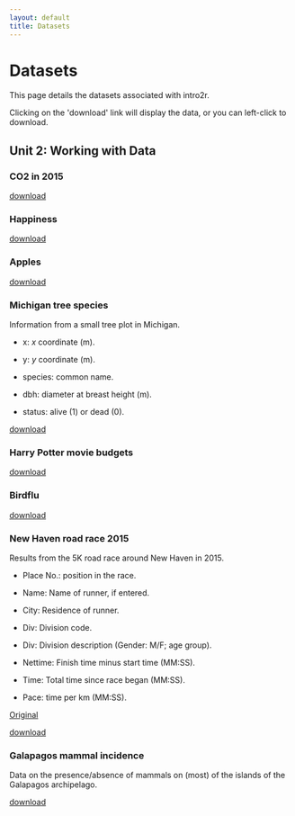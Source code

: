 ```yaml
---
layout: default
title: Datasets
---
```


# Datasets

This page details the datasets associated with intro2r.

Clicking on the 'download' link will display the data, or you can left-click to download.


## Unit 2: Working with Data

### CO2 in 2015

[download](../data/CO2_2015.txt)

### Happiness

[download](../data/happiness.csv)

### Apples

[download](../data/apples.txt)

### Michigan tree species

Information from a small tree plot in Michigan.

 - x: *x* coordinate (m).
 
 - y: *y* coordinate (m).
 
 - species: common name.
 
 - dbh: diameter at breast height (m).
 
 - status: alive (1) or dead (0).

[download](../data/treespecies_dirtydata.txt)

### Harry Potter movie budgets

[download](harry-potter-movies.txt)


### Birdflu

[download](../data/birdflu.xls)

### New Haven road race 2015

Results from the 5K road race around New Haven in 2015.

 - Place No.: position in the race.
 
 - Name: Name of runner, if entered.
 
 - City: Residence of runner.
 
 - Div: Division code.
 
 - Div: Division description (Gender: M/F; age group).
 
 - Nettime: Finish time minus start time (MM:SS).
 
 - Time: Total time since race began (MM:SS).    
 
 - Pace: time per km (MM:SS).

[Original](http://www.newhavenroadrace.org/wp-content/uploads/2015/03/NH16-5k-Overall.txt)

[download](../data/NH16-5k-Overall.txt)


### Galapagos mammal incidence

Data on the presence/absence of mammals on (most) of the islands of the Galapagos archipelago.

[download](../data/galapagos_mammals.csv)

 
